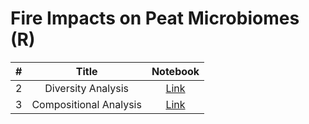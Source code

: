 # Fire Impacts on Peat Microbiomes (R)


|  #  | Title | Notebook |
|:---:|:-----:|:--------:|
|2|Diversity Analysis|[Link](https://github.com/adibandla/brunei-peat-fire-analysis/blob/main/notebooks/02_diversity_analysis.ipynb)
|3|Compositional Analysis|[Link](https://github.com/adibandla/brunei-peat-fire-analysis/blob/main/notebooks/03_compositional_analysis.ipynb)
